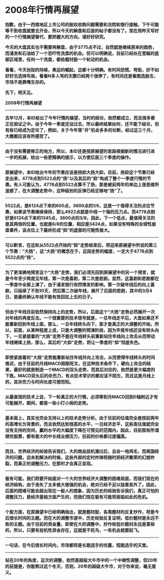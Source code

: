 2008年行情再展望
====



**抱歉，由于一西南地区上市公司的股权收购问题需要和法院和银行接触，下午可能等不到收盘就要去开会，所以今天的解盘和后面的帖子都没有了。现在用昨天写好的一个行情展望替代，要把握大的方向，请好好研究。**

**今天的大盘其实也不需要再解盘，由于3775点不过，自然就是继续原来的趋势，而浦发和石油给了一个恐吓性洗盘的机会。但可以明确说，目前已经处在宽幅的底部区域里，任何一个洗盘，都给题材股一个轮动的机会。**

**看看，今天创投的持续，奥运的崛起，这都十分明确。有时间恐慌、骂街，好不如好好去选择布局，看看N多人骂的天鹅已经两个涨停了，有时间还是看图选股去，市场不是靠嘴生存的。**

**先下，明天见。**

**2008年行情再展望**

** **

**去年12月，本ID给出了今年行情的展望，当时的结论，依然都成立，而且很多都正在验证之中。由于今年一季度还没过去，所以最终结果如何，还不能下结论，但有些已经成为定论了，例如，关于今年落“井”机会多多的论断，经过这三个月，大概都应该有所感受了。**

** **

**由于没有需要修正的地方，所以，本ID还是按原展望的思路根据新的情况进行进一步的拓展，给出一些更精确的提示，以方便后面三个季度的操作。**

** **

**原展望中，本ID给出今年的节奏应该是扬抑大扬大抑，目前，扬抑这个节奏已经走出来，4778点到5522点的“扬”以及其后的“抑”构成了整个一季度行情的节奏。有人可能认为，4778点到5522点算不了扬，那是被前两年的单边上涨思维所迷惑了，在大调整走势中，这种级别的反弹已经足够地“扬”了。**

** **

**5522点，是6124点下来的600点，3600点的1/6，这是一个值得关注的点位节奏，如果该节奏继续保持，那么4922点就是中线一个强的压力点。而4778点刚好是6124点下来的1345点，3600点的3/8，因此，下一个低点，最值得关注的是其两倍的位置，也就是6/8的位置，相应是3424点，如果没有特殊的全球性崩盘事件，该点位上下最终形成“抑”的底部的可能性极大。**

** **

**可以断言，在这轮从5522点开始的“抑”走势结束后，将迎来原展望中所说的第三个节奏：“大扬”，这“大扬”的概念在于，这段走势的幅度，一定大于4778点到5522点的“扬”。**

** **

**为了更准确地预言这个“大扬”走势，我们必须先回到原展望中的另一个预言，就是今年至少两度见年线，第一次是喜剧，第二次是悲剧。显然，这喜剧和悲剧都在一季度中全部上演了，由于浦发银行突然增发的影响，第一次破年线后的向上喜剧，只延续了不到10天，然后第二次破年线，展开了后面的悲剧，其中的3月4日，是最终确认年线不能有效回拉上去的日子。**

** **

**但由于年线目前依然保持向上的走势，所以，后面这个“大扬”走势必然展开一次对年线的再度反击。一个很重要的技术信号就是，一旦年线走平后，大盘如果还不能重新回到年线上面，那么，一旦年线转头向下，那才是真正的大调整的开始，所以，前面，从某种程度上说，只是大调整的预演阶段，因为毕竟年线还没有转头向下，一旦紧接着的“大扬”走势不能在年线转头前重新站住年线向上攻击从而带动年线继续上扬，那么，其后的“大抑”走势，将让一季度的“抑”彻底失色。**

** **

**即使紧接着的“大扬”走势能重新站住年线并向上攻击，从而使得年线转头的时间推迟，由于目前的月线MACD刚刚死叉，在这种技术条件下，硬向上攻击的结果，最好的就是制造一个MACD的双头走势，而其后对应的，依然是更大幅度的下跌。MACD双头后的杀伤力，有点技术常识的都应该不陌生，而且这是月线上的，其杀伤力与时间长度可想而知。**

** **

**从最直观的技术上说，下一轮真正的大行情，必须等到月MACD回到0轴附近才有可能展开，期间，都是一些小打小闹的走势。**

** **

**基本面上，其实也完全支持以上的技术走势分析。由于目前的估值完全是按前两年的高增长为背景的，而且依然达到很高的水平，一旦经济走平，这些高估值就完全没有支持的空间，赢利水平的大幅度下降在可预见的范围内，因此，目前那些所谓绩优股票，都有极大的中长线业绩压力，目前的价格都过度偏高。**

** **

**而且，世界经济的经验告诉我们，大的商品投机潮过后，总会一地鸡毛，而美国经济的问题，远未到解决的时候，这些外部的定时炸弹将随时把经济繁荣的幻想炸裂，而真正的调整压力，在那时才会真正显现。**

** **

**极有可能，我们将要开始面对一个大的世界经济大调整的困难局面，而我们现在的经济结构，由于丧失了太多做大做强的机会，绝对已经不足以独善其外了。因此，后面的困难可能会超出现在一般人的想象，因为历史的经验告诉我们，真正可怕的调整压力，是经济基础方面产生的，而我们现在极有可能将面临如此的危机。**

** **

**个股方面，在原展望中已经明确指出，就是题材股，各类题材的反复炒作，将是今后很长时间的主题。而在大的调整市道中，历史经验反复证明，低价题材是永远不败的主题。由于目前的资金量，即使在大的调整中，炒作些低价题材永远是富裕的，所以，只要有投机性资金存在，这就是不死鸟，一有机会就要起飞。**

** **

**一句话，在今后很长时间内，市场都将是长跑选手的坟墓，短跑选手的天堂。**

** **

**站在20年的角度，这次的调整，依然是超级大牛市中的一个中继性调整，但20年的前提是，你能熬过这个冬天，否则，20年的超级大牛市，对于你来说，毫无意义。**
